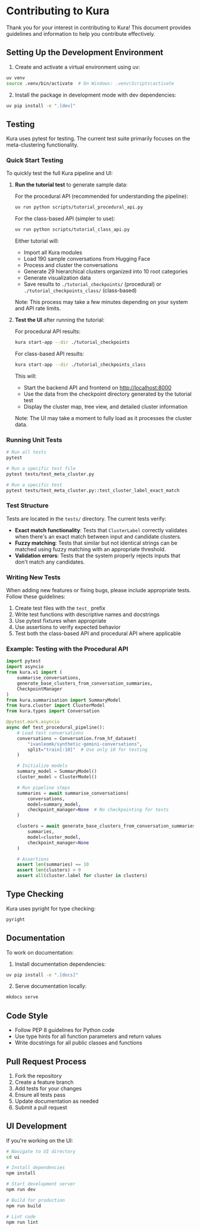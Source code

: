 # Contributing to Kura

Thank you for your interest in contributing to Kura! This document provides guidelines and information to help you contribute effectively.

## Setting Up the Development Environment

1. Create and activate a virtual environment using uv:

```bash
uv venv
source .venv/bin/activate  # On Windows: .venv\Scripts\activate
```

2. Install the package in development mode with dev dependencies:

```bash
uv pip install -e ".[dev]"
```

## Testing

Kura uses pytest for testing. The current test suite primarily focuses on the meta-clustering functionality.

### Quick Start Testing

To quickly test the full Kura pipeline and UI:

1. **Run the tutorial test** to generate sample data:

   For the procedural API (recommended for understanding the pipeline):

   ```bash
   uv run python scripts/tutorial_procedural_api.py
   ```

   For the class-based API (simpler to use):

   ```bash
   uv run python scripts/tutorial_class_api.py
   ```

   Either tutorial will:

   - Import all Kura modules
   - Load 190 sample conversations from Hugging Face
   - Process and cluster the conversations
   - Generate 29 hierarchical clusters organized into 10 root categories
   - Generate visualization data
   - Save results to `./tutorial_checkpoints/` (procedural) or `./tutorial_checkpoints_class/` (class-based)

   Note: This process may take a few minutes depending on your system and API rate limits.

2. **Test the UI** after running the tutorial:

   For procedural API results:

   ```bash
   kura start-app --dir ./tutorial_checkpoints
   ```

   For class-based API results:

   ```bash
   kura start-app --dir ./tutorial_checkpoints_class
   ```

   This will:

   - Start the backend API and frontend on <http://localhost:8000>
   - Use the data from the checkpoint directory generated by the tutorial test
   - Display the cluster map, tree view, and detailed cluster information

   Note: The UI may take a moment to fully load as it processes the cluster data.

### Running Unit Tests

```bash
# Run all tests
pytest

# Run a specific test file
pytest tests/test_meta_cluster.py

# Run a specific test
pytest tests/test_meta_cluster.py::test_cluster_label_exact_match
```

### Test Structure

Tests are located in the `tests/` directory. The current tests verify:

- **Exact match functionality**: Tests that `ClusterLabel` correctly validates when there's an exact match between input and candidate clusters.
- **Fuzzy matching**: Tests that similar but not identical strings can be matched using fuzzy matching with an appropriate threshold.
- **Validation errors**: Tests that the system properly rejects inputs that don't match any candidates.

### Writing New Tests

When adding new features or fixing bugs, please include appropriate tests. Follow these guidelines:

1. Create test files with the `test_` prefix
2. Write test functions with descriptive names and docstrings
3. Use pytest fixtures when appropriate
4. Use assertions to verify expected behavior
5. Test both the class-based API and procedural API where applicable

### Example: Testing with the Procedural API

```python
import pytest
import asyncio
from kura.v1 import (
    summarise_conversations,
    generate_base_clusters_from_conversation_summaries,
    CheckpointManager
)
from kura.summarisation import SummaryModel
from kura.cluster import ClusterModel
from kura.types import Conversation

@pytest.mark.asyncio
async def test_procedural_pipeline():
    # Load test conversations
    conversations = Conversation.from_hf_dataset(
        "ivanleomk/synthetic-gemini-conversations",
        split="train[:10]"  # Use only 10 for testing
    )

    # Initialize models
    summary_model = SummaryModel()
    cluster_model = ClusterModel()

    # Run pipeline steps
    summaries = await summarise_conversations(
        conversations,
        model=summary_model,
        checkpoint_manager=None  # No checkpointing for tests
    )

    clusters = await generate_base_clusters_from_conversation_summaries(
        summaries,
        model=cluster_model,
        checkpoint_manager=None
    )

    # Assertions
    assert len(summaries) == 10
    assert len(clusters) > 0
    assert all(cluster.label for cluster in clusters)
```

## Type Checking

Kura uses pyright for type checking:

```bash
pyright
```

## Documentation

To work on documentation:

1. Install documentation dependencies:

```bash
uv pip install -e ".[docs]"
```

2. Serve documentation locally:

```bash
mkdocs serve
```

## Code Style

- Follow PEP 8 guidelines for Python code
- Use type hints for all function parameters and return values
- Write docstrings for all public classes and functions

## Pull Request Process

1. Fork the repository
2. Create a feature branch
3. Add tests for your changes
4. Ensure all tests pass
5. Update documentation as needed
6. Submit a pull request

## UI Development

If you're working on the UI:

```bash
# Navigate to UI directory
cd ui

# Install dependencies
npm install

# Start development server
npm run dev

# Build for production
npm run build

# Lint code
npm run lint
```
